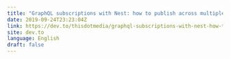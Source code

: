 ```yaml
---
title: "GraphQL subscriptions with Nest: how to publish across multiple running servers"
date: 2019-09-24T23:23:04Z
link: https://dev.to/thisdotmedia/graphql-subscriptions-with-nest-how-to-publish-across-multiple-running-servers-15e?utm_medium=RSS&utm_source=news.12bit.vn
site: dev.to
language: English
draft: false
---
```

